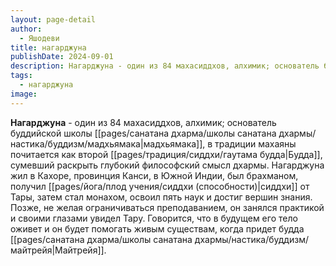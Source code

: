 ```yaml
---
layout: page-detail
author:
  - Яшодеви
title: нагарджуна
publishDate: 2024-09-01
description: Нагарджуна - один из 84 махасиддхов, алхимик; основатель буддийской школы мадхьямака, в традиции махаяны почитается как второй Будда, сумевший раскрыть глубокий философский смысл дхармы.
tags:
  - нагарджуна
image:
---
```

**Нагарджуна** - один из 84 махасиддхов, алхимик; основатель буддийской школы [[pages/санатана дхарма/школы санатана дхармы/настика/буддизм/мадхьямака|мадхьямака]], в традиции махаяны почитается как второй [[pages/традиция/сиддхи/гаутама будда|Будда]], сумевший раскрыть глубокий философский смысл дхармы. Нагарджуна жил в Кахоре, провинция Канси, в Южной Индии, был брахманом, получил [[pages/йога/плод учения/сиддхи (способности)|сиддхи]] от Тары, затем стал монахом, освоил пять наук и достиг вершин знания. Позже, не желая ограничиваться преподаванием, он занялся практикой и своими глазами увидел Тару. Говорится, что в будущем его тело оживет и он будет помогать живым существам, когда придет будда [[pages/санатана дхарма/школы санатана дхармы/настика/буддизм/майтрейя|Майтрейя]].

